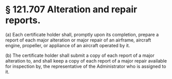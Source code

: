 # § 121.707   Alteration and repair reports.

(a) Each certificate holder shall, promptly upon its completion, prepare a report of each major alteration or major repair of an airframe, aircraft engine, propeller, or appliance of an aircraft operated by it. 


(b) The certificate holder shall submit a copy of each report of a major alteration to, and shall keep a copy of each report of a major repair available for inspection by, the representative of the Administrator who is assigned to it. 





